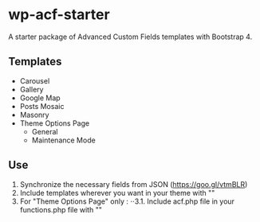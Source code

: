 # wp-acf-starter
A starter package of Advanced Custom Fields templates with Bootstrap 4.

## Templates
- Carousel
- Gallery
- Google Map
- Posts Mosaic
- Masonry
- Theme Options Page
  - General
  - Maintenance Mode

## Use
1. Synchronize the necessary fields from JSON (https://goo.gl/vtmBLR)
2. Include templates wherever you want in your theme with "<?php get_template_part('acf/*template_name*'); ?>"
3. For "Theme Options Page" only :
⋅⋅3.1. Include acf.php file in your functions.php file with "<?php require_once dirname(__FILE__) . '/acf.php'; ?>"
